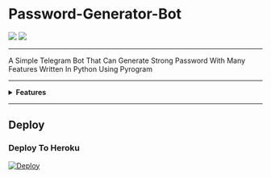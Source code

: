 # Password-Generator-Bot

<a href="https://telegram.dog/EKBOTZ_UPDATE"><img src="https://img.shields.io/badge/Telegram-Channel-blue.svg?logo=telegram"></a>
<a href="https://telegram.dog/ekbotz_support"><img src="https://img.shields.io/badge/Telegram-Group-blue.svg?logo=telegram"></a>


---

A Simple Telegram Bot That Can Generate Strong Password With Many Features Written In Python Using Pyrogram

---
<details>
  <summary><b>Features</b></summary>
<br>
<b>• Random Password

• Non-Readable

• Strong Passwords

• You Can Select Character Limits (Maximum 84)</b>
</br>
</details>


---

## Deploy
### Deploy To Heroku
[![Deploy](https://www.herokucdn.com/deploy/button.svg)](https://heroku.com/deploy?template=https://github.com/M-fazin/Password-Generator-Bot)
